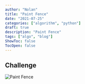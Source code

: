 ```yaml
---
author: "Nolan"
title: "Paint Fence"
date: "2021-07-25"
categories: ["algorithm", "python"]
draft: true
description: "Paint Fence"
tags: ["algo", "blog"]
ShowToc: false
TocOpen: false
---
```


## Challenge

![Paint Fence](https://blog.nolanemirot.com/paint-fence.jpg)

